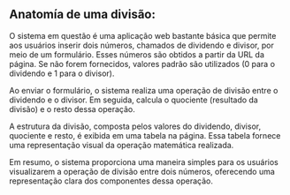 
## Anatomía de uma divisão:  



O sistema em questão é uma aplicação web bastante básica que permite aos usuários inserir dois números, chamados de dividendo e divisor, por meio de um formulário. Esses números são obtidos a partir da URL da página. Se não forem fornecidos, valores padrão são utilizados (0 para o dividendo e 1 para o divisor).

Ao enviar o formulário, o sistema realiza uma operação de divisão entre o dividendo e o divisor. Em seguida, calcula o quociente (resultado da divisão) e o resto dessa operação.

A estrutura da divisão, composta pelos valores do dividendo, divisor, quociente e resto, é exibida em uma tabela na página. Essa tabela fornece uma representação visual da operação matemática realizada.

Em resumo, o sistema proporciona uma maneira simples para os usuários visualizarem a operação de divisão entre dois números, oferecendo uma representação clara dos componentes dessa operação.